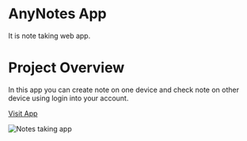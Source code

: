 # AnyNotes App

It is note taking web app.

# Project Overview

In this app you can create note on one device and check note on other device using login into your account.

[Visit App](https://anynotess.web.app/)

![Notes taking app](https://i.postimg.cc/SsFpZsF3/Any-Notess.jpg)

